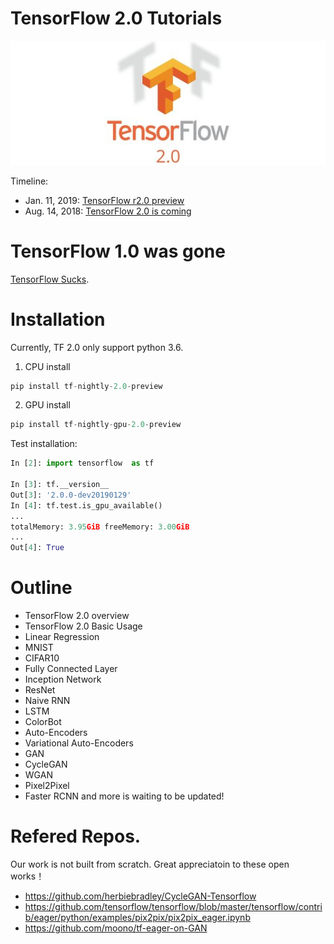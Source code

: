 # TensorFlow 2.0 Tutorials

![2.0](res/tensorflow-2.0.jpg)

Timeline:
- Jan. 11, 2019: [TensorFlow r2.0 preview](https://www.tensorflow.org/versions/r2.0/api_docs/python/tf)
- Aug. 14, 2018: [TensorFlow 2.0 is coming](https://groups.google.com/a/tensorflow.org/forum/#!topic/discuss/bgug1G6a89A)

# TensorFlow 1.0 was gone

[TensorFlow Sucks](http://nicodjimenez.github.io/2017/10/08/tensorflow.html).


# Installation

Currently, TF 2.0 only support python 3.6.

1. CPU install
```python
pip install tf-nightly-2.0-preview
```

2. GPU install
```python
pip install tf-nightly-gpu-2.0-preview
```

Test installation:
```python
In [2]: import tensorflow  as tf

In [3]: tf.__version__
Out[3]: '2.0.0-dev20190129'
In [4]: tf.test.is_gpu_available()
...
totalMemory: 3.95GiB freeMemory: 3.00GiB
...
Out[4]: True

```

 
# Outline

- TensorFlow 2.0 overview
- TensorFlow 2.0 Basic Usage
- Linear Regression
- MNIST
- CIFAR10
- Fully Connected Layer
- Inception Network
- ResNet
- Naive RNN
- LSTM
- ColorBot
- Auto-Encoders
- Variational Auto-Encoders
- GAN
- CycleGAN
- WGAN
- Pixel2Pixel
- Faster RCNN
and more is waiting to be updated!
 



# Refered Repos.

Our work is not built from scratch. Great appreciatoin to these open works！

- https://github.com/herbiebradley/CycleGAN-Tensorflow
- https://github.com/tensorflow/tensorflow/blob/master/tensorflow/contrib/eager/python/examples/pix2pix/pix2pix_eager.ipynb
- https://github.com/moono/tf-eager-on-GAN

